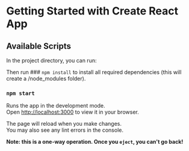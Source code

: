 # Getting Started with Create React App
## Available Scripts

In the project directory, you can run:

Then run ### `npm install` to install all required dependencies (this will create a /node_modules folder).

### `npm start`

Runs the app in the development mode.\
Open [http://localhost:3000](http://localhost:3000) to view it in your browser.

The page will reload when you make changes.\
You may also see any lint errors in the console.

**Note: this is a one-way operation. Once you `eject`, you can't go back!**
